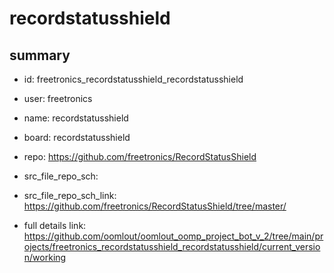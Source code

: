 # recordstatusshield
 
## summary 
* id: freetronics_recordstatusshield_recordstatusshield
* user: freetronics
* name: recordstatusshield
* board: recordstatusshield
* repo: https://github.com/freetronics/RecordStatusShield



* src_file_repo_sch: 
* src_file_repo_sch_link: https://github.com/freetronics/RecordStatusShield/tree/master/
* full details link: https://github.com/oomlout/oomlout_oomp_project_bot_v_2/tree/main/projects/freetronics_recordstatusshield_recordstatusshield/current_version/working  






